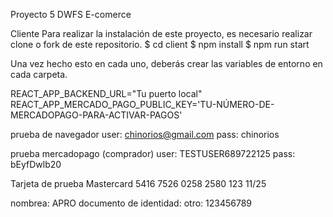 Proyecto 5 DWFS E-comerce

Cliente
Para realizar la instalación de este proyecto, es necesario realizar clone o fork de este repositorio.
$ cd client
$ npm install
$ npm run start

Una vez hecho esto en cada uno, deberás crear las variables de entorno en cada carpeta.

REACT_APP_BACKEND_URL="Tu puerto local"
REACT_APP_MERCADO_PAGO_PUBLIC_KEY='TU-NÚMERO-DE-MERCADOPAGO-PARA-ACTIVAR-PAGOS'

prueba de navegador
user: chinorios@gmail.com
pass: chinorios

prueba mercadopago (comprador)
user: TESTUSER689722125
pass: bEyfDwlb20

Tarjeta de prueba 
Mastercard
5416 7526 0258 2580
123
11/25

nombrea: APRO
documento de identidad: otro: 123456789

